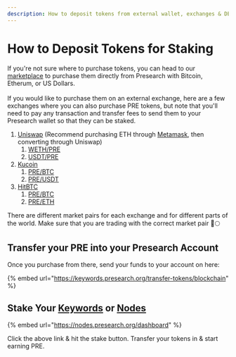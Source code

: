 ```yaml
---
description: How to deposit tokens from external wallet, exchanges & DEX's
---
```


# How to Deposit Tokens for Staking

If you're not sure where to purchase tokens, you can head to our [marketplace](https://marketplace.presearch.org) to purchase them directly from Presearch with Bitcoin, Etherum, or US Dollars.\
\
If you would like to purchase them on an external exchange, here are a few exchanges where you can also purchase PRE tokens, but note that you'll need to pay any transaction and transfer fees to send them to your Presearch wallet so that they can be staked.

1. [Uniswap](https://uniswap.org/) (Recommend purchasing ETH through [Metamask](https://metamask.io/), then converting through Uniswap)
   1. [WETH/PRE](https://app.uniswap.org/#/swap?inputCurrency=0xc02aaa39b223fe8d0a0e5c4f27ead9083c756cc2\&outputCurrency=0xEC213F83defB583af3A000B1c0ada660b1902A0F)
   2. [USDT/PRE](https://app.uniswap.org/#/swap?inputCurrency=0xdac17f958d2ee523a2206206994597c13d831ec7\&outputCurrency=0xEC213F83defB583af3A000B1c0ada660b1902A0F)
2. [Kucoin](https://www.kucoin.com/)
   1. [PRE/BTC](https://trade.kucoin.com/PRE-BTC)
   2. [PRE/USDT](https://trade.kucoin.com/PRE-USDT)
3. [HitBTC](https://hitbtc.com/)
   1. [PRE/BTC](https://hitbtc.com/PRE-to-BTC)
   2. [PRE/ETH](https://hitbtc.com/PRE-to-ETH)

There are different market pairs for each exchange and for different parts of the world. Make sure that you are trading with the correct market pair 🚀🌕

## Transfer your PRE into your Presearch Account

Once you purchase from there, send your funds to your account on here:

{% embed url="https://keywords.presearch.org/transfer-tokens/blockchain" %}

## **Stake Your** [**Keywords**](https://keywords.presearch.org/dashboard) **or** [**Nodes**](https://nodes.presearch.org/dashboard)

{% embed url="https://nodes.presearch.org/dashboard" %}

Click the above link & hit the stake button. Transfer your tokens in & start earning PRE.

